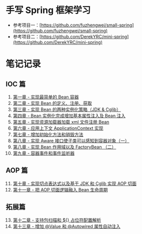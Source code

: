 # 手写 Spring 框架学习

- 参考项目一：[https://github.com/fuzhengwei/small-spring](https://github.com/fuzhengwei/small-spring)
- 参考项目二：[https://github.com/DerekYRC/mini-spring](https://github.com/DerekYRC/mini-spring)

# 笔记记录

## IOC 篇

1. [第一章 - 实现最简单的 Bean 容器](https://github.com/niuxvdong/small-spring/blob/master/small-spring-01/README.md)
2. [第二章 - 实现 Bean 的定义、注册、获取](https://github.com/niuxvdong/small-spring/blob/master/small-spring-02/README.md)
3. [第三章 - 实现 Bean 的两种实例化策略（JDK & Cglib）](https://github.com/niuxvdong/small-spring/blob/master/small-spring-03/README.md)
4. [第四章 - Bean 实例化完成增加基本属性注入及 Bean 注入](https://github.com/niuxvdong/small-spring/blob/master/small-spring-04/README.md)
5. [第五章 - 实现资源加载器加载 xml 文件注册 Bean](https://github.com/niuxvdong/small-spring/blob/master/small-spring-05/README.md)
6. [第六章 - 应用上下文 ApplicationContext 实现](https://github.com/niuxvdong/small-spring/blob/master/small-spring-06/README.md)
7. [第七章 - 增加初始化方法和销毁方法](https://github.com/niuxvdong/small-spring/blob/master/small-spring-07/README.md)
8. [第八章 - 实现 Aware 接口使子类可以感知到容器对象（一）](https://github.com/niuxvdong/small-spring/blob/master/small-spring-08/README-1.md)
9. [第八章 - 实现 Bean 作用域以及 FactoryBean （二）](https://github.com/niuxvdong/small-spring/blob/master/small-spring-08/README-2.md)
10. [第九章 - 容器事件和事件监听器](https://github.com/niuxvdong/small-spring/blob/master/small-spring-09/README.md)

## AOP 篇

11. [第十章 - 实现切点表达式以及基于 JDK 和 Cglib 实现 AOP 切面](https://github.com/niuxvdong/small-spring/blob/master/small-spring-10/README.md)
12. [第十一章 - 把 AOP 切面逻辑融入 Bean 生命周期](https://github.com/niuxvdong/small-spring/blob/master/small-spring-11/README.md)

## 拓展篇

13. [第十二章 - 支持包扫描和 ${} 占位符配置解析](https://github.com/niuxvdong/small-spring/blob/master/small-spring-12/README.md)
14. [第十三章 - 增加 @Value 和 @Autowired 属性自动注入](https://github.com/niuxvdong/small-spring/blob/master/small-spring-13/README.md)